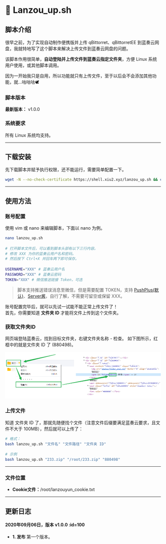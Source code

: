 # 📑 Lanzou_up.sh

## 脚本介绍

很早之前，为了实现自动制作便携版并上传 qBittorret、qBittorretEE 到蓝奏云网盘，我就特地写了这个脚本来解决上传文件到蓝奏云网盘的问题。  

该脚本作用很简单，**自动登陆并上传文件到蓝奏云指定文件夹**，方便 Linux 系统用户使用，或其他脚本调用。  

因为一开始我只是自用，所以功能就只有上传文件，至于以后会不会添加其他功能，就...咕咕咕🕊

### 脚本版本

**最新版本：** v1.0.0

### 系统要求

所有 Linux 系统均支持。

****

## 下载安装

先下载脚本并赋予执行权限，还不能运行，需要简单配置一下。

``` bash
wget -N --no-check-certificate https://shell.xiu2.xyz/lanzou_up.sh && chmod +x lanzou_up.sh
```

****

## 使用方法

### 账号配置

使用 vim 或 nano 来编辑脚本，下面以 nano 为例。  
``` bash
nano lanzou_up.sh

# 打开脚本文件后，可以看到脚本头部有以下三行内容。
# 修改 XXX 为你的蓝奏云用户名和密码。
# 然后按下 Ctrl+X 并回车两下即可保存。

USERNAME="XXX" # 蓝奏云用户名
PASSWORD="XXX" # 蓝奏云密码
TOKEN="XXX" # 微信推送链接 Token，可选
```

> 脚本支持推送错误消息至微信，但是需要配置 TOKEN，支持 [PushPlus(默认)](http://pushplus.hxtrip.com)、[Server酱](https://sc.ftqq.com/3.version)，自行了解，不需要可留空或保留 XXX。  

账号配置完毕后，就可以先试一试能不能正常上传文件了！  
首先，你需要知道 **文件夹 ID** 才能将文件上传到这个文件夹。  

### 获取文件夹ID

网页端登陆蓝奏云，找到目标文件夹，右键文件夹名称 - 检查。
如下图所示，红框中的就是文件夹 ID 了 (880498)。  

![蓝奏云获取文件夹ID](../img/lanzou_up-01.png)

### 上传文件

知道 文件夹 ID 了，那就先随便找个文件（注意文件后缀要满足蓝奏云要求，且文件不大于 100MB），然后就可以上传了：  

``` bash
# 格式：
bash lanzou_up.sh "文件名" "文件路径" "文件夹 ID"

# 示例
bash lanzou_up.sh "233.zip" "/root/233.zip" "880498"
```

****

### 文件位置
 - **Cookie文件：**/root/lanzouyun_cookie.txt  

****

## 更新日志
 
#### 2020年09月06日，版本 v1.0.0 :id=100
 - **1. 发布** 第一个版本。
